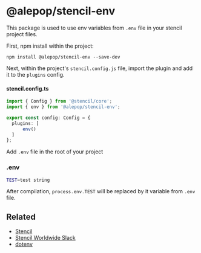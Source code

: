# @alepop/stencil-env

This package is used to use env variables from `.env` file in your stencil project files.

First, npm install within the project:

```
npm install @alepop/stencil-env --save-dev
```

Next, within the project's `stencil.config.js` file, import the plugin and add
it to the `plugins` config.

#### stencil.config.ts
```ts
import { Config } from '@stencil/core';
import { env } from '@alepop/stencil-env';

export const config: Config = {
  plugins: [
      env()
  ]
};
```

Add `.env` file in the root of your project

### .env
```bash
TEST=test string
```

After compilation, `process.env.TEST` will be replaced by it variable from `.env` file.

## Related

* [Stencil](https://stenciljs.com/)
* [Stencil Worldwide Slack](https://stencil-worldwide.slack.com)
* [dotenv](https://github.com/motdotla/dotenv)

